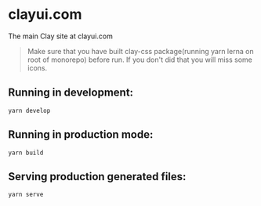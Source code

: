 # clayui.com
The main Clay site at clayui.com

> Make sure that you have built clay-css package(running yarn lerna on root of monorepo) before run. If you don't did that you will miss some icons.

## Running in development:
`yarn develop`

## Running in production mode:
`yarn build`

## Serving production generated files:
`yarn serve`